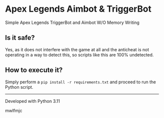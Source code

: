 # Apex Legends Aimbot & TriggerBot

Simple Apex Legends TriggerBot and Aimbot W/O Memory Writing

## Is it safe?
Yes, as it does not interfere with the game at all and the anticheat is not operating in a way to detect this, so scripts like this are 100% undetected.

## How to execute it?
Simply perform a `pip install -r requirements.txt` and proceed to run the Python script.

---

Developed with Python 3.11

mwlfmjc